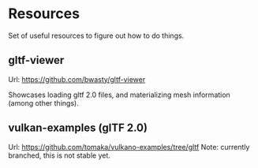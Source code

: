 # Resources

Set of useful resources to figure out how to do things.

## gltf-viewer

Url: https://github.com/bwasty/gltf-viewer

Showcases loading gltf 2.0 files, and materializing mesh information (among other things).

## vulkan-examples (glTF 2.0)

Url: https://github.com/tomaka/vulkano-examples/tree/gltf
Note: currently branched, this is not stable yet.
